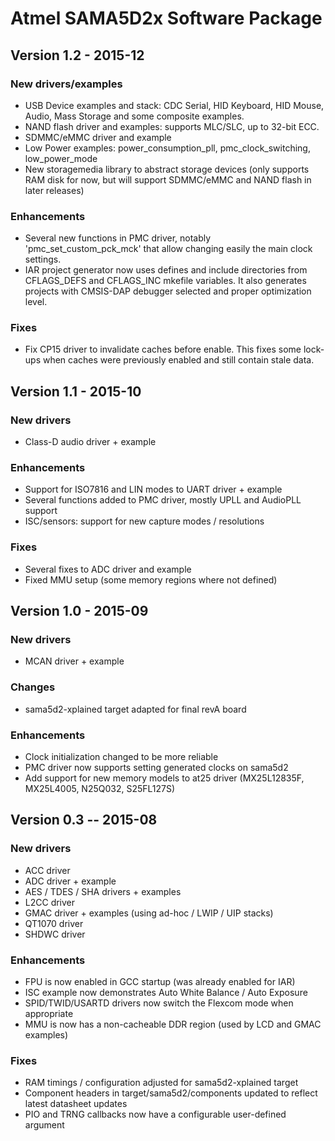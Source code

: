 # Atmel SAMA5D2x Software Package

## Version 1.2 - 2015-12

### New drivers/examples

-   USB Device examples and stack: CDC Serial, HID Keyboard, HID Mouse, Audio,
    Mass Storage and some composite examples.
-   NAND flash driver and examples: supports MLC/SLC, up to 32-bit ECC.
-   SDMMC/eMMC driver and example
-   Low Power examples: power_consumption_pll, pmc_clock_switching,
    low_power_mode
-   New storagemedia library to abstract storage devices (only supports RAM disk
    for now, but will support SDMMC/eMMC and NAND flash in later releases)

### Enhancements

-   Several new functions in PMC driver, notably 'pmc_set_custom_pck_mck' that
    allow changing easily the main clock settings.
-   IAR project generator now uses defines and include directories from
    CFLAGS_DEFS and CFLAGS_INC mkefile variables. It also generates projects
    with CMSIS-DAP debugger selected and proper optimization level.

### Fixes

-   Fix CP15 driver to invalidate caches before enable. This fixes some lock-ups
    when caches were previously enabled and still contain stale data.

## Version 1.1 - 2015-10

### New drivers

-   Class-D audio driver + example

### Enhancements

-   Support for ISO7816 and LIN modes to UART driver + example
-   Several functions added to PMC driver, mostly UPLL and AudioPLL support
-   ISC/sensors: support for new capture modes / resolutions

### Fixes

-   Several fixes to ADC driver and example
-   Fixed MMU setup (some memory regions where not defined)

## Version 1.0 - 2015-09

### New drivers

-   MCAN driver + example

### Changes

-   sama5d2-xplained target adapted for final revA board

### Enhancements

-   Clock initialization changed to be more reliable
-   PMC driver now supports setting generated clocks on sama5d2
-   Add support for new memory models to at25 driver (MX25L12835F, MX25L4005,
    N25Q032, S25FL127S)

## Version 0.3 -- 2015-08

### New drivers

-   ACC driver
-   ADC driver + example
-   AES / TDES / SHA drivers + examples
-   L2CC driver
-   GMAC driver + examples (using ad-hoc / LWIP / UIP stacks)
-   QT1070 driver
-   SHDWC driver

### Enhancements

-   FPU is now enabled in GCC startup (was already enabled for IAR)
-   ISC example now demonstrates Auto White Balance / Auto Exposure
-   SPID/TWID/USARTD drivers now switch the Flexcom mode when appropriate
-   MMU is now has a non-cacheable DDR region (used by LCD and GMAC examples)

### Fixes

-   RAM timings / configuration adjusted for sama5d2-xplained target
-   Component headers in target/sama5d2/components updated to reflect latest
    datasheet updates
-   PIO and TRNG callbacks now have a configurable user-defined argument
